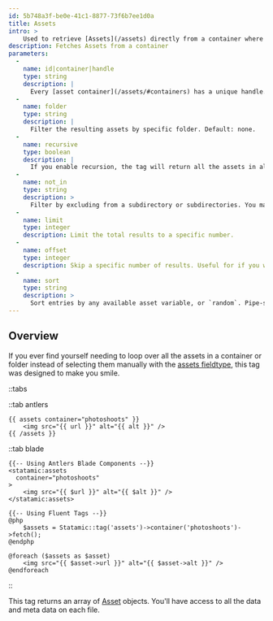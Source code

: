 ```yaml
---
id: 5b748a3f-be0e-41c1-8877-73f6b7ee1d0a
title: Assets
intro: >
    Used to retrieve [Assets](/assets) directly from a container where you can then loop, filter, and sort them in expected but exciting ways.
description: Fetches Assets from a container
parameters:
  -
    name: id|container|handle
    type: string
    description: |
      Every [asset container](/assets/#containers) has a unique handle. Pass it in and win! Default: `assets`.
  -
    name: folder
    type: string
    description: |
      Filter the resulting assets by specific folder. Default: none.
  -
    name: recursive
    type: boolean
    description: |
      If you enable recursion, the tag will return all the assets in all the subdirectories that match your parameters. Default: `false`.
  -
    name: not_in
    type: string
    description: >
      Filter by excluding from a subdirectory or subdirectories. You may use regex, and will be matched against the file path without a leading slash. For example: `not_in="img/(brand|logos)"`
  -
    name: limit
    type: integer
    description: Limit the total results to a specific number.
  -
    name: offset
    type: integer
    description: Skip a specific number of results. Useful for if you want to pull the first one out as a hero image or something similar.
  -
    name: sort
    type: string
    description: >
      Sort entries by any available asset variable, or `random`. Pipe-separate multiple fields for sub-sorting and specify sort direction of each field using a colon. Example: `sort="size"` or `sort="size:asc|title:desc"` to sort by size _then_ by title.
---
```

## Overview

If you ever find yourself needing to loop over all the assets in a container or folder instead of selecting them manually with the [assets fieldtype](/fieldtypes/assets), this tag was designed to make you smile.

::tabs

::tab antlers
```antlers
{{ assets container="photoshoots" }}
    <img src="{{ url }}" alt="{{ alt }}" />
{{ /assets }}
```

::tab blade
```blade
{{-- Using Antlers Blade Components --}}
<statamic:assets
  container="photoshoots"
>
	<img src="{{ $url }}" alt="{{ $alt }}" />
</statamic:assets>

{{-- Using Fluent Tags --}}
@php
	$assets = Statamic::tag('assets')->container('photoshoots')->fetch();
@endphp

@foreach ($assets as $asset)
	<img src="{{ $asset->url }}" alt="{{ $asset->alt }}" />
@endforeach
```
::

This tag returns an array of [Asset](/assets) objects. You'll have access to all the data and meta data on each file.
